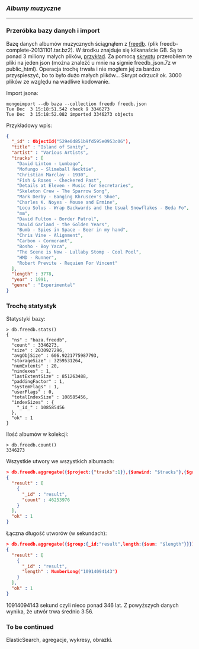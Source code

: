 ### *Albumy muzyczne*

----

### Przeróbka bazy danych i import

Bazę danych albumów muzycznych ściągnąłem z [freedb](http://ftp.freedb.org/pub/freedb/). (plik freedb-complete-20131101.tar.bz2). W środku znajduje się kilkanaście GB. Są to ponad 3 miliony małych plików, [przykład](../data/jdermont/0009e012).
Za pomocą [skryptu](../scripts/jdermont/albumy_muzyczne/) przerobiłem te pliki na jeden json (można znaleźć u mnie na sigmie freedb_json.7z w public_html). Operacja trochę trwała i nie mogłem jej za bardzo przyspieszyć, bo to było dużo małych plików... Skrypt odrzucił ok. 3000 plików ze względu na wadliwe kodowanie.

Import jsona:
```
mongoimport --db baza --collection freedb freedb.json
Tue Dec  3 15:18:51.542 check 9 3346273
Tue Dec  3 15:18:52.082 imported 3346273 objects
```

Przykładowy wpis:
```json
{
  "_id" : ObjectId("529e0d851b9fd595e0953c06"),
  "title" : "Island of Sanity",
  "artist" : "Various Artists",
  "tracks" : [
    "David Linton - Lumbago",
    "Mofungo - Slimeball Necktie",
    "Christian Marclay - 1930",
    "Fish & Roses - Checkered Past",
    "Details at Eleven - Music for Secretaries",
    "Skeleton Crew - The Sparrow Song",
    "Mark Derby - Banging Khruscev's Shoe",
    "Charles K. Noyes - Mouse and Ermine",
    "Locu Solus - Wrap Backwards and the Usual Snowflakes - Beda Fo",
    "mm",
    "David Fulton - Border Patrol",
    "David Garland - the Golden Years",
    "Bumb - Spies in Space - Beer in my hand",
    "Chris Vine - Alignment",
    "Carbon - Cormorant",
    "Bosho - Boy Yaca",
    "The Scene is Now - Lullaby Stomp - Cool Pool",
    "HMD - Runner",
    "Robert Previte - Requiem For Vincent"
  ],
  "length" : 3778,
  "year" : 1991,
  "genre" : "Experimental"
}
```

### Trochę statystyk

Statystyki bazy:
```
> db.freedb.stats()
{
  "ns" : "baza.freedb",
  "count" : 3346273,
  "size" : 2030927296,
  "avgObjSize" : 606.9221775987793,
  "storageSize" : 3259531264,
  "numExtents" : 20,
  "nindexes" : 1,
  "lastExtentSize" : 851263488,
  "paddingFactor" : 1,
  "systemFlags" : 1,
  "userFlags" : 0,
  "totalIndexSize" : 108585456,
  "indexSizes" : {
    "_id_" : 108585456
  },
  "ok" : 1
}
```

Ilość albumów w kolekcji:
```
> db.freedb.count()
3346273
```

Wszystkie utwory we wszystkich albumach:
```json
> db.freedb.aggregate({$project:{"tracks":1}},{$unwind: "$tracks"},{$group:{"_id":"result",count:{$sum:1}}})
{
  "result" : [
    {
      "_id" : "result",
      "count" : 46253976
    }
  ],
  "ok" : 1
}
```

Łączna długość utworów (w sekundach):
```json
> db.freedb.aggregate({$group:{_id:"result",length:{$sum: "$length"}}})
{
  "result" : [
    {
      "_id" : "result",
      "length" : NumberLong("10914094143")
    }
  ],
  "ok" : 1
}
```
10914094143 sekund czyli nieco ponad 346 lat. Z powyższych danych wynika, że utwór trwa średnio 3:56.

### To be continued

ElasticSearch, agregacje, wykresy, obrazki.
